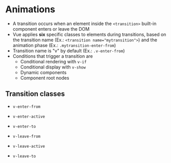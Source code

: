 # Animations

- A transition occurs when an element inside the `<transition>` built-in component enters or leave the DOM
- Vue applies **six** specific classes to elements during transitions, based on the transition name (Ex.: `<transition name="mytransition">`) and the animation phase (Ex.: `.mytransition-enter-from`)
- Transition name is "v" by default (Ex.: `.v-enter-from`)
- Conditions that trigger a transition are
  - Conditional rendering with `v-if`
  - Conditional display with `v-show`
  - Dynamic components
  - Component root nodes

## Transition classes

- `v-enter-from`
- `v-enter-active`
- `v-enter-to`

- `v-leave-from`
- `v-leave-active`
- `v-leave-to`
